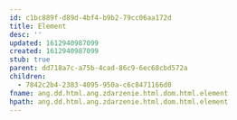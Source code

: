 ```yaml
---
id: c1bc889f-d89d-4bf4-b9b2-79cc06aa172d
title: Element
desc: ''
updated: 1612940987099
created: 1612940987099
stub: true
parent: dd718a7c-a75b-4cad-86c9-6ec68cbd572a
children:
  - 7842c2b4-2383-4095-950a-c6c8471166d0
fname: ang.dd.html.ang.zdarzenie.html.dom.html.element
hpath: ang.dd.html.ang.zdarzenie.html.dom.html.element
---
```



